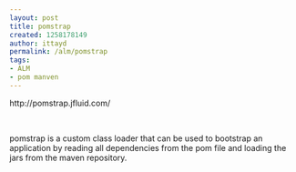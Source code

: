 ```yaml
---
layout: post
title: pomstrap
created: 1258178149
author: ittayd
permalink: /alm/pomstrap
tags:
- ALM
- pom manven
---
```

<p>http://pomstrap.jfluid.com/</p>
<p>&nbsp;</p>
<p>pomstrap is a custom class loader that can be used to bootstrap an application by reading all dependencies from the pom file and loading the jars from the maven repository.</p>
